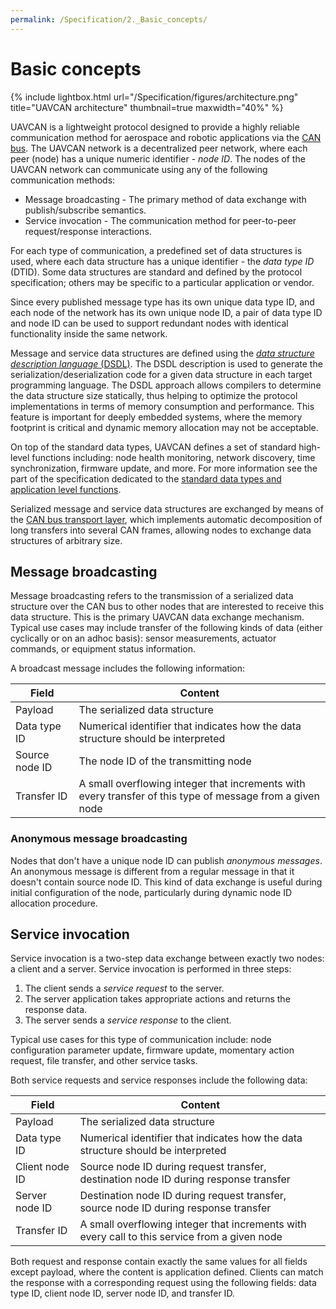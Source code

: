 ```yaml
---
permalink: /Specification/2._Basic_concepts/
---
```


# Basic concepts

{% include lightbox.html url="/Specification/figures/architecture.png" title="UAVCAN architecture" thumbnail=true maxwidth="40%" %}

UAVCAN is a lightweight protocol designed to provide a highly reliable communication method for aerospace and robotic
applications via the [CAN bus](https://en.wikipedia.org/wiki/CAN_bus).
The UAVCAN network is a decentralized peer network, where each peer (node) has a unique numeric identifier -
*node ID*.
The nodes of the UAVCAN network can communicate using any of the following communication methods:

* Message broadcasting - The primary method of data exchange with publish/subscribe semantics.
* Service invocation - The communication method for peer-to-peer request/response interactions.

For each type of communication, a predefined set of data structures is used, where each data structure has a unique
identifier - the *data type ID* (DTID).
Some data structures are standard and defined by the protocol specification; others may be specific to a particular
application or vendor.

Since every published message type has its own unique data type ID, and each node of the network has its own unique
node ID, a pair of data type ID and node ID can be used to support redundant nodes with identical functionality
inside the same network.

Message and service data structures are defined using the
[*data structure description language* (DSDL)](/Specification/3._Data_structure_description_language).
The DSDL description is used to generate the serialization/deserialization code for a given data structure in each target
programming language.
The DSDL approach allows compilers to determine the data structure size statically, thus helping to optimize the protocol
implementations in terms of memory consumption and performance.
This feature is important for deeply embedded systems, where the memory footprint is critical and dynamic memory
allocation may not be acceptable.

On top of the standard data types, UAVCAN defines a set of standard high-level functions including: node health monitoring,
network discovery, time synchronization, firmware update, and more. For more information see the part of the specification dedicated to
the [standard data types and application level functions](/Specification/6._Application_level_functions).

Serialized message and service data structures are exchanged by means of the
[CAN bus transport layer](/Specification/4._CAN_bus_transport_layer), which implements automatic decomposition of long
transfers into several CAN frames, allowing nodes to exchange data structures of arbitrary size.

## Message broadcasting

Message broadcasting refers to the transmission of a serialized data structure over the CAN bus to other nodes
that are interested to receive this data structure.
This is the primary UAVCAN data exchange mechanism.
Typical use cases may include transfer of the following kinds of data (either cyclically or on an adhoc basis): sensor measurements,
actuator commands, or equipment status information.

A broadcast message includes the following information:

Field                   | Content
------------------------|----------------------------------------------------------------------------------------------
Payload                 | The serialized data structure
Data type ID            | Numerical identifier that indicates how the data structure should be interpreted
Source node ID          | The node ID of the transmitting node
Transfer ID             | A small overflowing integer that increments with every transfer of this type of message from a given node

### Anonymous message broadcasting

Nodes that don't have a unique node ID can publish *anonymous messages*.
An anonymous message is different from a regular message in that it doesn't contain source node ID.
This kind of data exchange is useful during initial configuration of the node, particularly during dynamic node ID
allocation procedure.

## Service invocation

Service invocation is a two-step data exchange between exactly two nodes: a client and a server.
Service invocation is performed in three steps:

1. The client sends a *service request* to the server.
2. The server application takes appropriate actions and returns the response data.
3. The server sends a *service response* to the client.

Typical use cases for this type of communication include: node configuration parameter update,
firmware update, momentary action request, file transfer, and other service tasks.

Both service requests and service responses include the following data:

Field                   | Content
------------------------|----------------------------------------------------------------------------------------------
Payload                 | The serialized data structure
Data type ID            | Numerical identifier that indicates how the data structure should be interpreted
Client node ID          | Source node ID during request transfer, destination node ID during response transfer
Server node ID          | Destination node ID during request transfer, source node ID during response transfer
Transfer ID             | A small overflowing integer that increments with every call to this service from a given node

Both request and response contain exactly the same values for all fields except payload, where the content is application defined.
Clients can match the response with a corresponding request using the following fields: data type ID, client node ID,
server node ID, and transfer ID.
